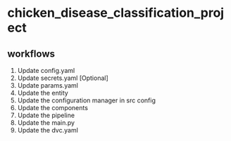 # chicken_disease_classification_project

## workflows

1.  Update config.yaml
2.  Update secrets.yaml [Optional]
3.  Update params.yaml
4.  Update the entity
5.  Update the configuration manager in src config
6.  Update the components
7.  Update the pipeline
8.  Update the main.py
9.  Update the dvc.yaml